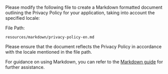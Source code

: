 Please modify the following file to create a Markdown formatted document outlining the Privacy Policy for your application, taking into account the specified locale:

File Path:

```
resources/markdown/privacy-policy-en.md
```

Please ensure that the document reflects the Privacy Policy in accordance with the locale mentioned in the file path.

For guidance on using Markdown, you can refer to the [Markdown guide](https://www.markdownguide.org/cheat-sheet/) for further assistance.
